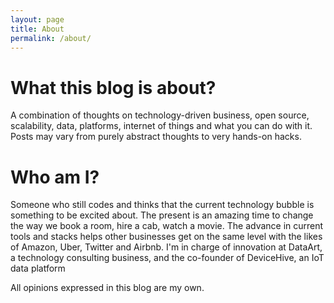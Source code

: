 ```yaml
---
layout: page
title: About
permalink: /about/
---
```

# What this blog is about?
A combination of thoughts on technology-driven business, open source, scalability, data, platforms, internet of things and what you can do with it. Posts may vary from purely abstract thoughts to very hands-on hacks.

# Who am I?
Someone who still codes and thinks that the current technology bubble is something to be excited about. The present is an amazing time to change the way we book a room, hire a cab, watch a movie. The advance in current tools and stacks helps other businesses get on the same level with the likes of Amazon, Uber, Twitter and Airbnb. I'm in charge of innovation at DataArt, a technology consulting business, and the co-founder of DeviceHive, an IoT data platform

All opinions expressed in this blog are my own.


